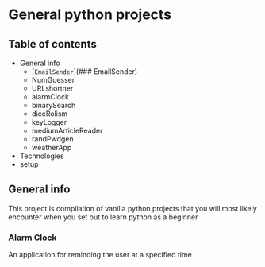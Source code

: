 # General python projects
## Table of contents
- General info
	- [`EmailSender`](### EmailSender)
	- NumGuesser
	- URLshortner
	- alarmClock
	- binarySearch
	- diceRolism
	- keyLogger
	- mediumArticleReader
	- randPwdgen
	- weatherApp
- Technologies
- setup


## General info
This project is compilation of vanilla python projects that you will most likely encounter when you set out to learn python as a beginner
### Alarm Clock
An application for reminding the user at a specified time
